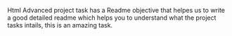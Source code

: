 Html Advanced project task has a Readme objective that helpes us to write a good detailed readme which helps you to understand what the project tasks intails, this is an amazing task.